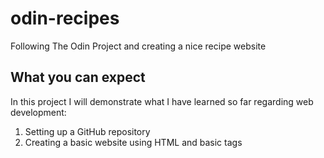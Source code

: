# odin-recipes
Following The Odin Project and creating a nice recipe website

## What you can expect
In this project I will demonstrate what I have learned so far regarding web development:

1. Setting up a GitHub repository
2. Creating a basic website using HTML and basic tags
